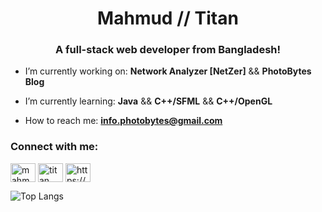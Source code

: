 <h1 align="center">Mahmud // Titan</h1>
<h3 align="center">A full-stack web developer from Bangladesh!</h3>

-  I’m currently working on: **Network Analyzer [NetZer]** && **PhotoBytes Blog**

-  I’m currently learning: **Java** && **C++/SFML** && **C++/OpenGL**

-  How to reach me: **info.photobytes@gmail.com**


<h3 align="left">Connect with me:</h3>
<p align="left">
<a href="https://fb.com/mahmudalmuhaimin" target="blank"><img align="center" src="https://raw.githubusercontent.com/rahuldkjain/github-profile-readme-generator/master/src/images/icons/Social/facebook.svg" alt="mahmudalmuhaimin" height="30" width="40" /></a>
<a href="https://www.youtube.com/@titan8788" target="blank"><img align="center" src="https://raw.githubusercontent.com/rahuldkjain/github-profile-readme-generator/master/src/images/icons/Social/youtube.svg" alt="titan" height="30" width="40" /></a>
<a href="https://discord.gg/https://discord.gg/2JwQ35Gf" target="blank"><img align="center" src="https://raw.githubusercontent.com/rahuldkjain/github-profile-readme-generator/master/src/images/icons/Social/discord.svg" alt="https://discord.gg/2JwQ35Gf" height="30" width="40" /></a>
</p>

![Top Langs](https://github-readme-stats.vercel.app/api/top-langs/?username=titan3755&hide=javascript,css,scss,html&theme=tokyonight&layout=donut&langs_count=15)


